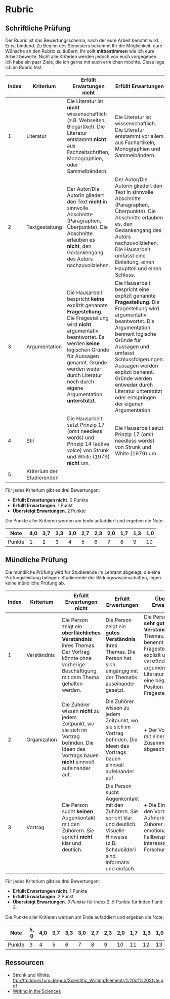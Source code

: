 # Rubric

## Schriftliche Prüfung
Der Rubric ist das Bewertungsschema, nach der eure Arbeit benotet wird. Er ist bindend. Zu Beginn des Semesters bekommt Ihr die Möglichkeit, eure Wünsche an den Rubric zu äußern. Ihr sollt **mitbestimmen** wie ich eure Arbeit bewerte. Nicht alle Kriterien werden jedoch von euch vorgegeben. Ich habe ein paar Ziele, die ich gerne mit euch erreichen möchte. Diese lege ich im Rubric fest.

| Index | Kriterium	    |  Erfüllt Erwartungen nicht |  Erfüllt Erwartungen	| Übersteigt Erwartungen | 
| --- | ------------- |---------------------    | -----                 | --- |
| 1 |  Literatur |  Die Literatur ist **nicht**  wissenschaftlich (z.B. Webseiten, Blogartikel). Die Literatur entstammt **nicht** aus Fachzeitschriften, Monographien, oder Sammelbändern. |  Die Literatur ist wissenschaftlich. Die Literatur entstammt vor allem aus Fachartikeln, Monographien und Sammelbändern. | + Das Literaturverzeichnis und die Quellen werden durch ein Plugin nach APA6 erstellt. |
| 2 |  Textgestaltung | Der Autor/Die Autorin gliedert den Text **nicht** in sinnvolle Abschnitte (Paragraphen, Überpunkte). Die Abschnitte erlauben es **nicht**, den Gedankengang des Autors nachzuvollziehen. | Der Autor/Die Autorin gliedert den Text in sinnvolle Abschnitte (Paragraphen, Überpunkte). Die Abschnitte erlauben es, den Gedankengang des Autors nachzuvollziehen. Die Hausarbeit umfasst eine Einleitung, einen Hauptteil und einen Schluss. | + Die Hausarbeit hat maximal 3 Rechtschreibfehler. |
| 3 | Argumentation | Die Hausarbeit bespricht **keine** explizit genannte  **Fragestellung**. Die Fragestellung wird **nicht** argumentativ beantwortet. Es werden **keine** logischen Gründe für Aussagen genannt. Gründe werden weder durch Literatur noch durch eigene Argumentation **unterstützt**. | Die Hausarbeit bespricht eine explizit genannte  **Fragestellung**. Die Fragestellung wird argumentativ beantwortet. Die Argumentation bennent logische Gründe für Aussagen und umfasst Schlussfolgerungen. Aussagen werden explizit benannt. Gründe werden entweder durch Literatur unterstützt oder entspringen der eigenen Argumentation. | + Unterschiedliche Standpunkte werden in die Argumentation aufgenommen. |
| 4 |  Stil | Die Hausarbeit setzt Prinzip 17 (omit needless words) und Prinzip 14 (active voice) von Strunk und White (1979) **nicht** um. | Die Hausarbeit setzt Prinzip 17 (omit needless words) von Strunk und White (1979) um.  | + Die Hausarbeit setzt Prinzip 14 (active voice) von Strunk und White (1979) um. |
| 5 | Kriterium der Studierenden | | | |

Für jedes Kriterium gibt es drei Bewertungen:

* **Erfüllt Erwartungen nicht**. 0 Punkte
* **Erfüllt Erwartungen**. 1 Punkt
* **Übersteigt Erwartungen**. 2 Punkte

Die Punkte aller Kritieren werden am Ende aufaddiert und ergeben die Note:


|  Note 	|  4,0 	|  3,7 	|  3,3 	|  3,0 	|  2,7 	|  2,3 	|  2,0 	|  1,7 	|  1,3 	|  1,0 	|
|---	|---	|---	|---	|---	|---	|---	|---	|---	|---	|---	|
|   Punkte	|   1	|   2	|   3	|   4	|   5	|   6	|   7	|  8 	|   9	|   10	|


## Mündliche Prüfung

Die mündliche Prüfung wird für Studierende im Lehramt abgelegt, die eine Prüfungsleistung belegen. Studierende der Bildungswissenschaften, legen keine mündliche Prüfung ab.

| Index | Kriterium	    |  Erfüllt Erwartungen nicht |  Erfüllt Erwartungen	| Übersteigt Erwartungen | 
| --- | ------------- |---------------------    | -----                 | --- |
| 1 | Verständnis | Die Person zeigt ein **oberflächliches Verständnis** ihres Themas. Der Vortrag könnte ohne vorherige Beschäftigung mit dem Thema gehalten werden. | Die Person zeigt ein **gutes Verständnis** ihres Themas. Die Person hat sich eingängig mit der Thematik auseinander gesetzt. | Die Person zeigt ein **sehr gutes Verständnis** ihres Themas. Die Person benennt ihre Fragestellung explizit und verständlich. Sie argumentiert an der Literatur und hat eine begründete Position zur Fragestellung. |
| 2 | Organization | Die Zuhörer wissen **nicht** zu jedem Zeitpunkt, wo sie sich im Vortrag befinden. Die Ideen des Vortrags bauen **nicht** sinnvoll aufeinander auf. | Die Zuhörer wissen zu jedem Zeitpunkt, wo sie sich im Vortrag befinden. Die Ideen des Vortrags bauen sinnvoll aufeinander auf. |  + Der Vortrag wird mit einer Zusammenfassung abgeschlossen. |
| 3 | Vortrag | Die Person sucht **keinen** Augenkontakt mit den Zuhörern. Sie spricht **nicht** klar und deutlich. | Die Person sucht Augenkontakt mit den Zuhörern. Sie spricht klar und deutlich. Visuelle Hinweise (z.B. Schaubilder) sind informativ und einfach.  | + Die Einführung in den Vortrag regt die Aufmerksamkeit der Zuhörer an (z.B. emotionales Fallbeispiel, interessanter Forschungsbefund). |

Für jedes Kriterium gibt es drei Bewertungen:

* **Erfüllt Erwartungen nicht**. 1 Punkte
* **Erfüllt Erwartungen**. 2 Punkt
* **Übersteigt Erwartungen**. *3 Punkte* für Index 2. *5 Punkte* für Index 1 und 3.

Die Punkte aller Kritieren werden am Ende aufaddiert und ergeben die Note:


|  Note 	|  5, 0 | 4,0 	|  3,7 	|  3,3 	|  3,0 	|  2,7 	|  2,3 	|  2,0 	|  1,7 	|  1,3 	|  1,0 	|
|---	    |---	|---    |---	|---	|---	|---	|---	|---	|---	|---	|---	|
|  Punkte	|   3	|  4    |   5	|   6	|   7	|   8	|   9	|   10	|  11 	|   12	|   13	|

## Ressourcen

* Strunk und White: ftp://ftp.ldv.ei.tum.de/pub/Scientific_Writing/Elements%20of%20Style.pdf
* [Writing in the Sciences](https://lagunita.stanford.edu/courses/Medicine/SciWrite-SP/SelfPaced/about)

<!-- TODO Beispiel -->

<!-- http://www.library.vanderbilt.edu/peabody/tutorial_files/scholarlyfree/index.html -->
<!-- https://pioneersread.wordpress.com/2012/04/30/the-sources-are-strong-with-you-understanding-scholarly-papers-with-star-wars/ -->
<!-- https://pioneersread.wordpress.com/2011/08/31/5-ways-to-tell-if-the-article-is-scholarly-aka-peer-reviewed-aka-academic/ 
http://www.uky.edu/~rosdatte/phi120/lesson1a.htm
http://www.wikihow.com/Write-a-Seminar-Paper
-->